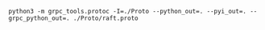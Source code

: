 ```python3 -m grpc_tools.protoc -I=./Proto --python_out=. --pyi_out=. --grpc_python_out=. ./Proto/raft.proto```